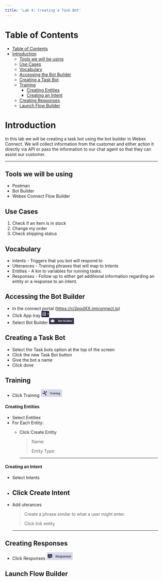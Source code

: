 ```yaml
---
title: 'Lab 4: Creating a Task Bot'
---
```


# Table of Contents
- [Table of Contents](#table-of-contents)
- [Introduction](#introduction)
  - [Tools we will be using](#tools-we-will-be-using)
  - [Use Cases](#use-cases)
  - [Vocabulary](#vocabulary)
  - [Accessing the Bot Builder](#accessing-the-bot-builder)
  - [Creating a Task Bot](#creating-a-task-bot)
  - [Training](#training)
      - [Creating Entities](#creating-entities)
      - [Creating an Intent](#creating-an-intent)
  - [Creating Responses](#creating-responses)
  - [Launch Flow Builder](#launch-flow-builder)


# Introduction
In this lab we will be creating a task bot using the bot builder in Webex Connect. We will collect information from the customer and either action it directly via API or pass the information to our chat agent so that they can assist our customer.  

---


## Tools we will be using
- Postman
- Bot Builder
- Webex Connect Flow Builder


## Use Cases
1. Check if an item is in stock
2. Change my order
3. Check shipping status 

## Vocabulary 
- Intents - Triggers that you bot will respond to
- Utterances - Training phrases that will map to Intents
- Entities - A kin to variables for running tasks. 
- Responses - Follow up to either get additional information regarding an entity or a response to an intent. 

## Accessing the Bot Builder 
- In the connect portal (https://cl2podXX.imiconnect.io)
- Click App tray <img src="images\Lab4_Apptray.PNG" height="20">
- Select Bot Builder <img src="images\Lab4_BotBuilder.PNG" height="20">
## Creating a Task Bot
- Select the Task bots option at the top of the screen
- Click the new Task Bot button
- Give the bot a name
- Click done

## Training
- Click Training <img src="images\Lab4_Training_menu.PNG" height="25">
#### Creating Entities 
- Select Entities
- For Each Entity:
  - Click Create Entity
    > Name: 
    >
    > Entity Type:
    >
    
    ---

#### Creating an Intent
- Select Intents
- Click Create Intent
  - 
- Add uterances 
  > Create a phrase similar to what a user might enter.
    >
    > Click link entity
    >
    >
    >

    ---

## Creating Responses
-  Click Responses <img src="images\Lab4_responses_menu.PNG" height="25"> 


## Launch Flow Builder 
